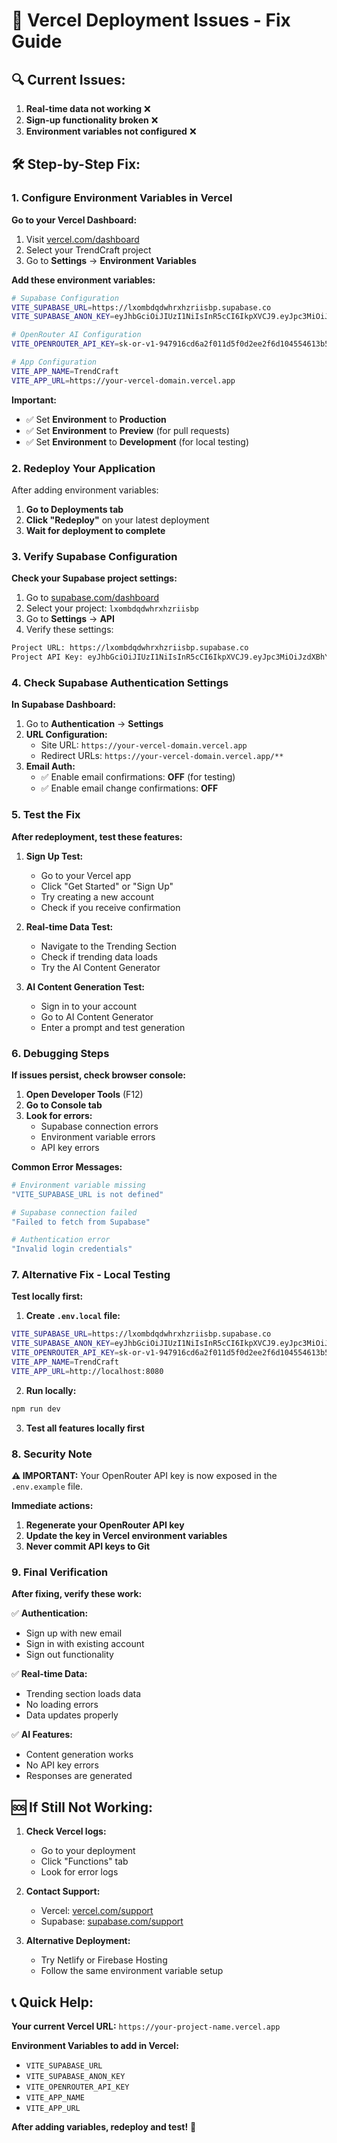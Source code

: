 # 🚨 Vercel Deployment Issues - Fix Guide

## 🔍 **Current Issues:**

1. **Real-time data not working** ❌
2. **Sign-up functionality broken** ❌  
3. **Environment variables not configured** ❌

## 🛠️ **Step-by-Step Fix:**

### 1. **Configure Environment Variables in Vercel**

**Go to your Vercel Dashboard:**
1. Visit [vercel.com/dashboard](https://vercel.com/dashboard)
2. Select your TrendCraft project
3. Go to **Settings** → **Environment Variables**

**Add these environment variables:**

```bash
# Supabase Configuration
VITE_SUPABASE_URL=https://lxombdqdwhrxhzriisbp.supabase.co
VITE_SUPABASE_ANON_KEY=eyJhbGciOiJIUzI1NiIsInR5cCI6IkpXVCJ9.eyJpc3MiOiJzdXBhYmFzZSIsInJlZiI6Imx4b21iZHFkd2hyeGh6cmlpc2JwIiwicm9sZSI6ImFub24iLCJpYXQiOjE3NTMyMzkzNjgsImV4cCI6MjA2ODgxNTM2OH0.4oYropTQR2ir0qmHMcvNMMzJMdUJNsNLSXRThR3Ishk

# OpenRouter AI Configuration
VITE_OPENROUTER_API_KEY=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

# App Configuration
VITE_APP_NAME=TrendCraft
VITE_APP_URL=https://your-vercel-domain.vercel.app
```

**Important:** 
- ✅ Set **Environment** to **Production**
- ✅ Set **Environment** to **Preview** (for pull requests)
- ✅ Set **Environment** to **Development** (for local testing)

### 2. **Redeploy Your Application**

After adding environment variables:

1. **Go to Deployments tab**
2. **Click "Redeploy"** on your latest deployment
3. **Wait for deployment to complete**

### 3. **Verify Supabase Configuration**

**Check your Supabase project settings:**

1. Go to [supabase.com/dashboard](https://supabase.com/dashboard)
2. Select your project: `lxombdqdwhrxhzriisbp`
3. Go to **Settings** → **API**
4. Verify these settings:

```bash
Project URL: https://lxombdqdwhrxhzriisbp.supabase.co
Project API Key: eyJhbGciOiJIUzI1NiIsInR5cCI6IkpXVCJ9.eyJpc3MiOiJzdXBhYmFzZSIsInJlZiI6Imx4b21iZHFkd2hyeGh6cmlpc2JwIiwicm9sZSI6ImFub24iLCJpYXQiOjE3NTMyMzkzNjgsImV4cCI6MjA2ODgxNTM2OH0.4oYropTQR2ir0qmHMcvNMMzJMdUJNsNLSXRThR3Ishk
```

### 4. **Check Supabase Authentication Settings**

**In Supabase Dashboard:**
1. Go to **Authentication** → **Settings**
2. **URL Configuration:**
   - Site URL: `https://your-vercel-domain.vercel.app`
   - Redirect URLs: `https://your-vercel-domain.vercel.app/**`
3. **Email Auth:**
   - ✅ Enable email confirmations: **OFF** (for testing)
   - ✅ Enable email change confirmations: **OFF**

### 5. **Test the Fix**

**After redeployment, test these features:**

1. **Sign Up Test:**
   - Go to your Vercel app
   - Click "Get Started" or "Sign Up"
   - Try creating a new account
   - Check if you receive confirmation

2. **Real-time Data Test:**
   - Navigate to the Trending Section
   - Check if trending data loads
   - Try the AI Content Generator

3. **AI Content Generation Test:**
   - Sign in to your account
   - Go to AI Content Generator
   - Enter a prompt and test generation

### 6. **Debugging Steps**

**If issues persist, check browser console:**

1. **Open Developer Tools** (F12)
2. **Go to Console tab**
3. **Look for errors:**
   - Supabase connection errors
   - Environment variable errors
   - API key errors

**Common Error Messages:**

```bash
# Environment variable missing
"VITE_SUPABASE_URL is not defined"

# Supabase connection failed
"Failed to fetch from Supabase"

# Authentication error
"Invalid login credentials"
```

### 7. **Alternative Fix - Local Testing**

**Test locally first:**

1. **Create `.env.local` file:**
```bash
VITE_SUPABASE_URL=https://lxombdqdwhrxhzriisbp.supabase.co
VITE_SUPABASE_ANON_KEY=eyJhbGciOiJIUzI1NiIsInR5cCI6IkpXVCJ9.eyJpc3MiOiJzdXBhYmFzZSIsInJlZiI6Imx4b21iZHFkd2hyeGh6cmlpc2JwIiwicm9sZSI6ImFub24iLCJpYXQiOjE3NTMyMzkzNjgsImV4cCI6MjA2ODgxNTM2OH0.4oYropTQR2ir0qmHMcvNMMzJMdUJNsNLSXRThR3Ishk
VITE_OPENROUTER_API_KEY=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
VITE_APP_NAME=TrendCraft
VITE_APP_URL=http://localhost:8080
```

2. **Run locally:**
```bash
npm run dev
```

3. **Test all features locally first**

### 8. **Security Note**

**⚠️ IMPORTANT:** Your OpenRouter API key is now exposed in the `.env.example` file. 

**Immediate actions:**
1. **Regenerate your OpenRouter API key**
2. **Update the key in Vercel environment variables**
3. **Never commit API keys to Git**

### 9. **Final Verification**

**After fixing, verify these work:**

✅ **Authentication:**
- Sign up with new email
- Sign in with existing account
- Sign out functionality

✅ **Real-time Data:**
- Trending section loads data
- No loading errors
- Data updates properly

✅ **AI Features:**
- Content generation works
- No API key errors
- Responses are generated

## 🆘 **If Still Not Working:**

1. **Check Vercel logs:**
   - Go to your deployment
   - Click "Functions" tab
   - Look for error logs

2. **Contact Support:**
   - Vercel: [vercel.com/support](https://vercel.com/support)
   - Supabase: [supabase.com/support](https://supabase.com/support)

3. **Alternative Deployment:**
   - Try Netlify or Firebase Hosting
   - Follow the same environment variable setup

## 📞 **Quick Help:**

**Your current Vercel URL:** `https://your-project-name.vercel.app`

**Environment Variables to add in Vercel:**
- `VITE_SUPABASE_URL`
- `VITE_SUPABASE_ANON_KEY` 
- `VITE_OPENROUTER_API_KEY`
- `VITE_APP_NAME`
- `VITE_APP_URL`

**After adding variables, redeploy and test!** 🚀
